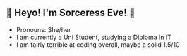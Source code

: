## 🔮 Heyo! I'm Sorceress Eve! 🔮 
- Pronouns: She/her
- I am currently a Uni Student, studying a Diploma in IT
- I am fairly terrible at coding overall, maybe a solid 1.5/10

<!--
**SorceressEve/SorceressEve** is a ✨ _special_ ✨ repository because its `README.md` (this file) appears on your GitHub profile.

Here are some ideas to get you started:

- 🔭 I’m currently working on ...
- 🌱 I’m currently learning ...
- 👯 I’m looking to collaborate on ...
- 🤔 I’m looking for help with ...
- 💬 Ask me about ...
- 📫 How to reach me: ...
- 😄 Pronouns: ...
- ⚡ Fun fact: ...
-->
